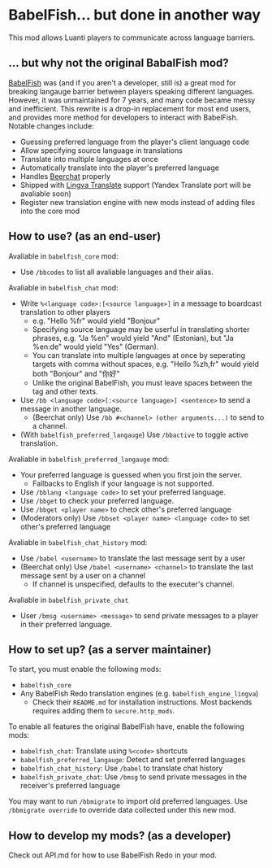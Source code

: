 # BabelFish... but done in another way

This mod allows Luanti players to communicate across language barriers.

## ... but why not the original BabalFish mod?

[BabelFish](https://github.com/taikedz-mt/babelfish) was (and if you aren't a developer, still is) a great mod for breaking langauge barrier between players speaking different languages. However, it was unmaintained for 7 years, and many code became messy and inefficient. This rewrite is a drop-in replacement for most end users, and provides more method for developers to interact with BabelFish. Notable changes include:

* Guessing preferred language from the player's client language code
* Allow specifying source language in translations
* Translate into multiple languages at once
* Automatically translate into the player's preferred language
* Handles [Beerchat](https://content.luanti.org/packages/mt-mods/beerchat/) properly
* Shipped with [Lingva Translate](https://github.com/thedaviddelta/lingva-translate) support (Yandex Translate port will be avaliable soon)
* Register new translation engine with new mods instead of adding files into the core mod

## How to use? (as an end-user)

Avaliable in `babelfish_core` mod:

* Use `/bbcodes` to list all avaliable languages and their alias.

Avaliable in `babelfish_chat` mod:

* Write `%<language code>:[<source language>]` in a message to boardcast translation to other players
    * e.g. "Hello %fr" would yield "Bonjour"
    * Specifying source language may be userful in translating shorter phrases, e.g. "Ja %en" would yield "And" (Estonian), but "Ja %en:de" would yield "Yes" (German).
    * You can translate into multiple languages at once by seperating targets with comma without spaces, e.g. "Hello %zh,fr" would yield both "Bonjour" and "你好"
    * Unlike the original BabelFish, you must leave spaces between the tag and other texts.
* Use `/bb <language code>[:<source language>] <sentence>` to send a message in another language.
    * (Beerchat only) Use `/bb #<channel> (other arguments...)` to send to a channel.
* (With `babelfish_preferred_langauge`) Use `/bbactive` to toggle active translation.

Avaliable in `babelfish_preferred_langauge` mod:

* Your preferred language is guessed when you first join the server.
    * Fallbacks to English if your language is not supported.
* Use `/bblang <language code>` to set your preferred language.
* Use `/bbget` to check your preferred language.
* Use `/bbget <player name>` to check other's preferred language
* (Moderators only) Use `/bbset <player name> <language code>` to set other's preferred language

Avaliable in `babelfish_chat_history` mod:

* Use `/babel <username>` to translate the last message sent by a user
* (Beerchat only) Use `/babel <username> <channel>` to translate the last message sent by a user on a channel
    * If channel is unspecified, defaults to the executer's channel.

Avaliable in `babelfish_private_chat`

* User `/bmsg <username> <message>` to send private messages to a player in their preferred language.

## How to set up? (as a server maintainer)

To start, you must enable the following mods:

* `babelfish_core`
* Any BabelFish Redo translation engines (e.g. `babelfish_engine_lingva`)
    * Check their `README.md` for installation instructions. Most backends requires adding them to `secure.http_mods`.

To enable all features the original BabelFish have, enable the following mods:

* `babelfish_chat`: Translate using `%<code>` shortcuts
* `babelfish_preferred_langauge`: Detect and set preferred languages
* `babelfish_chat_history`: Use `/babel` to translate chat history
* `babelfish_private_chat`: Use `/bmsg` to send private messages in the receiver's preferred language

You may want to run `/bbmigrate` to import old preferred languages. Use `/bbmigrate override` to override data collected under this new mod.

## How to develop my mods? (as a developer)

Check out API.md for how to use BabelFish Redo in your mod.

